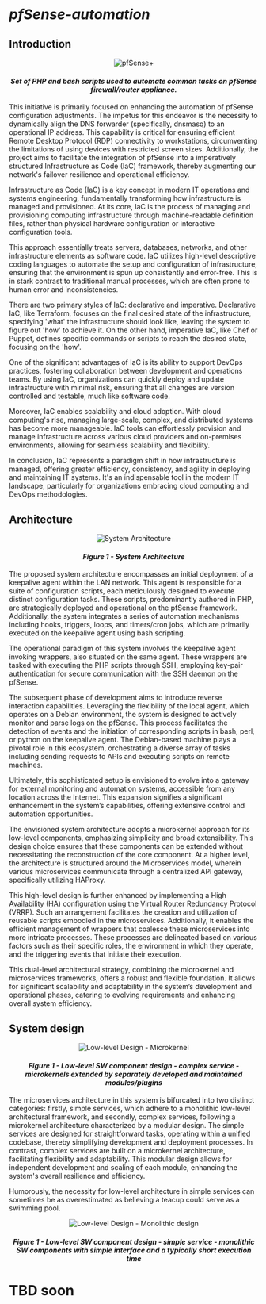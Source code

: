 # *pfSense-automation*

## Introduction

<center>

![pfSense+](https://shop.netgate.com/cdn/shop/products/pfSense_-Shopify-thumbnail_12c1b2b7-1793-4ce3-8fb2-e717f4614b8f_1024x1024.png?v=1644599010)

#### *Set of PHP and bash scripts used to automate common tasks on pfSense firewall/router appliance.*

</center>

This initiative is primarily focused on enhancing the automation of pfSense configuration adjustments. The impetus for this endeavor is the necessity to dynamically align the DNS forwarder (specifically, dnsmasq) to an operational IP address. This capability is critical for ensuring efficient Remote Desktop Protocol (RDP) connectivity to workstations, circumventing the limitations of using devices with restricted screen sizes. Additionally, the project aims to facilitate the integration of pfSense into a imperatively structured Infrastructure as Code (IaC) framework, thereby augmenting our network's failover resilience and operational efficiency.

Infrastructure as Code (IaC) is a key concept in modern IT operations and systems engineering, fundamentally transforming how infrastructure is managed and provisioned. At its core, IaC is the process of managing and provisioning computing infrastructure through machine-readable definition files, rather than physical hardware configuration or interactive configuration tools.

This approach essentially treats servers, databases, networks, and other infrastructure elements as software code. IaC utilizes high-level descriptive coding languages to automate the setup and configuration of infrastructure, ensuring that the environment is spun up consistently and error-free. This is in stark contrast to traditional manual processes, which are often prone to human error and inconsistencies.

There are two primary styles of IaC: declarative and imperative. Declarative IaC, like Terraform, focuses on the final desired state of the infrastructure, specifying 'what' the infrastructure should look like, leaving the system to figure out 'how' to achieve it. On the other hand, imperative IaC, like Chef or Puppet, defines specific commands or scripts to reach the desired state, focusing on the 'how'.

One of the significant advantages of IaC is its ability to support DevOps practices, fostering collaboration between development and operations teams. By using IaC, organizations can quickly deploy and update infrastructure with minimal risk, ensuring that all changes are version controlled and testable, much like software code.

Moreover, IaC enables scalability and cloud adoption. With cloud computing's rise, managing large-scale, complex, and distributed systems has become more manageable. IaC tools can effortlessly provision and manage infrastructure across various cloud providers and on-premises environments, allowing for seamless scalability and flexibility.

In conclusion, IaC represents a paradigm shift in how infrastructure is managed, offering greater efficiency, consistency, and agility in deploying and maintaining IT systems. It's an indispensable tool in the modern IT landscape, particularly for organizations embracing cloud computing and DevOps methodologies.

## Architecture

<center>

![System Architecture][def2]

#### *Figure 1 - System Architecture*

</center>

The proposed system architecture encompasses an initial deployment of a keepalive agent within the LAN network. This agent is responsible for a suite of configuration scripts, each meticulously designed to execute distinct configuration tasks. These scripts, predominantly authored in PHP, are strategically deployed and operational on the pfSense framework. Additionally, the system integrates a series of automation mechanisms including hooks, triggers, loops, and timers/cron jobs, which are primarily executed on the keepalive agent using bash scripting.

The operational paradigm of this system involves the keepalive agent invoking wrappers, also situated on the same agent. These wrappers are tasked with executing the PHP scripts through SSH, employing key-pair authentication for secure communication with the SSH daemon on the pfSense.

The subsequent phase of development aims to introduce reverse interaction capabilities. Leveraging the flexibility of the local agent, which operates on a Debian environment, the system is designed to actively monitor and parse logs on the pfSense. This process facilitates the detection of events and the initiation of corresponding scripts in bash, perl, or python on the keepalive agent. The Debian-based machine plays a pivotal role in this ecosystem, orchestrating a diverse array of tasks including sending requests to APIs and executing scripts on remote machines.

Ultimately, this sophisticated setup is envisioned to evolve into a gateway for external monitoring and automation systems, accessible from any location across the Internet. This expansion signifies a significant enhancement in the system’s capabilities, offering extensive control and automation opportunities.

The envisioned system architecture adopts a microkernel approach for its low-level components, emphasizing simplicity and broad extensibility. This design choice ensures that these components can be extended without necessitating the reconstruction of the core component. At a higher level, the architecture is structured around the Microservices model, wherein various microservices communicate through a centralized API gateway, specifically utilizing HAProxy.

This high-level design is further enhanced by implementing a High Availability (HA) configuration using the Virtual Router Redundancy Protocol (VRRP). Such an arrangement facilitates the creation and utilization of reusable scripts embodied in the microservices. Additionally, it enables the efficient management of wrappers that coalesce these microservices into more intricate processes. These processes are delineated based on various factors such as their specific roles, the environment in which they operate, and the triggering events that initiate their execution.

This dual-level architectural strategy, combining the microkernel and microservices frameworks, offers a robust and flexible foundation. It allows for significant scalability and adaptability in the system’s development and operational phases, catering to evolving requirements and enhancing overall system efficiency.

## System design

<center>

![Low-level Design - Microkernel][def]

#### *Figure 1 - Low-level SW component design - complex service - microkernels extended by separately developed and maintained modules/plugins*

</center>

The microservices architecture in this system is bifurcated into two distinct categories: firstly, simple services, which adhere to a monolithic low-level architectural framework, and secondly, complex services, following a microkernel architecture characterized by a modular design. The simple services are designed for straightforward tasks, operating within a unified codebase, thereby simplifying development and deployment processes. In contrast, complex services are built on a microkernel architecture, facilitating flexibility and adaptability. This modular design allows for independent development and scaling of each module, enhancing the system's overall resilience and efficiency.

Humorously, the necessity for low-level architecture in simple services can sometimes be as overestimated as believing a teacup could serve as a swimming pool.

<center>

![Low-level Design - Monolithic design][def3]

#### *Figure 1 - Low-level SW component design - simple service - monolithic SW components with simple interface and a typically short execution time*

</center>

[def]: static/microkernel.png
[def2]: static/architecture-overview.png
[def3]: static/monolithic-microservice.png

# TBD soon
